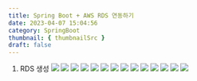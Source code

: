 ```yaml
---
title: Spring Boot + AWS RDS 연동하기
date: 2023-04-07 15:04:56
category: SpringBoot
thumbnail: { thumbnailSrc }
draft: false
---
```


1. RDS 생성
   ![](./images/1-1.png)
   ![](./images/1-2.png)
   ![](./images/1.png)
   ![](./images/2.png)
   ![](./images/3.png)
   ![](./images/4.png)
   ![](./images/after-creation.png)
   ![](./images/click-security.png)
   ![](./images/5.png)
   ![](./images/6.png)
   ![](./images/7.png)
   ![](./images/8.png)
   ![](./images/10.png)
   ![](./images/11.png)
